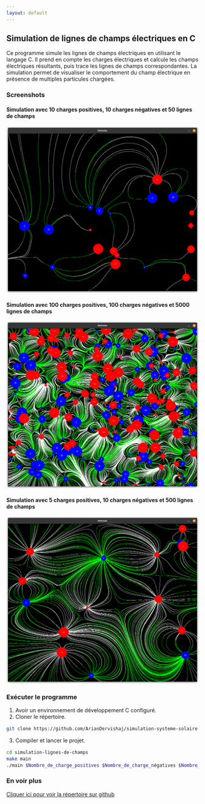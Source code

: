 ```yaml
---
layout: default
---
```


## Simulation de lignes de champs électriques en C

Ce programme simule les lignes de champs électriques en utilisant le langage C. Il prend en compte les charges électriques et calcule les champs électriques résultants, puis trace les lignes de champs correspondantes. La simulation permet de visualiser le comportement du champ électrique en présence de multiples particules chargées.

### Screenshots

#### Simulation avec 10 charges positives, 10 charges négatives et 50 lignes de champs

![Simulation avec 10 charges positives, 10 charges négatives et 50 lignes de champs](/assets/lignes-de-champs/image.png)

#### Simulation avec 100 charges positives, 100 charges négatives et 5000 lignes de champs

![Simulation avec 100 charges positives, 100 charges négatives et 5000 lignes de champst](/assets/lignes-de-champs/image-1.png)

#### Simulation avec 5 charges positives, 10 charges négatives et 500 lignes de champs

![Simulation avec 5 charges positives, 10 charges négatives et 500 lignes de champs](/assets/lignes-de-champs/image-2.png)
### Exécuter le programme

1. Avoir un environnement de développement C configuré.
2. Cloner le répertoire.

```bash
git clone https://github.com/ArianDervishaj/simulation-systeme-solaire.git
```
3. Compiler et lancer le projet.

```bash
cd simulation-lignes-de-champs
make main
./main $Nombre_de_charge_positives $Nombre_de_charge_négatives $Nombre_de_ligne_de_champs
```
### En voir plus

[Cliquer ici pour voir la répertoire sur github](https://github.com/ArianDervishaj/simulation-lignes-de-champs)